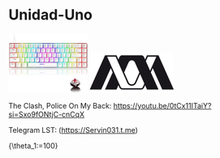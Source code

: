 # Unidad-Uno

<img src="https://github.com/LeonardoServin/Unidad-Uno/blob/main/Images/613F8rO7hSL._AC_UF894%2C1000_QL80_.jpg" width="31%"/>

<img src="https://github.com/LeonardoServin/Informatica/blob/main/Images/uaml.jpg" width="33%"/>

 The Clash, Police On My Back: https://youtu.be/0tCx11ITaiY?si=Sxo9fONtjC-cnCqX

Telegram LST: (https://Servin031.t.me)

{\theta_1\:=100}
